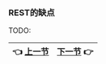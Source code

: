 ### REST的缺点

TODO:

| :point_left: [上一节](/ch01_03.md) | [下一节](/ch01_05.md) :point_right: |
| - | - |
